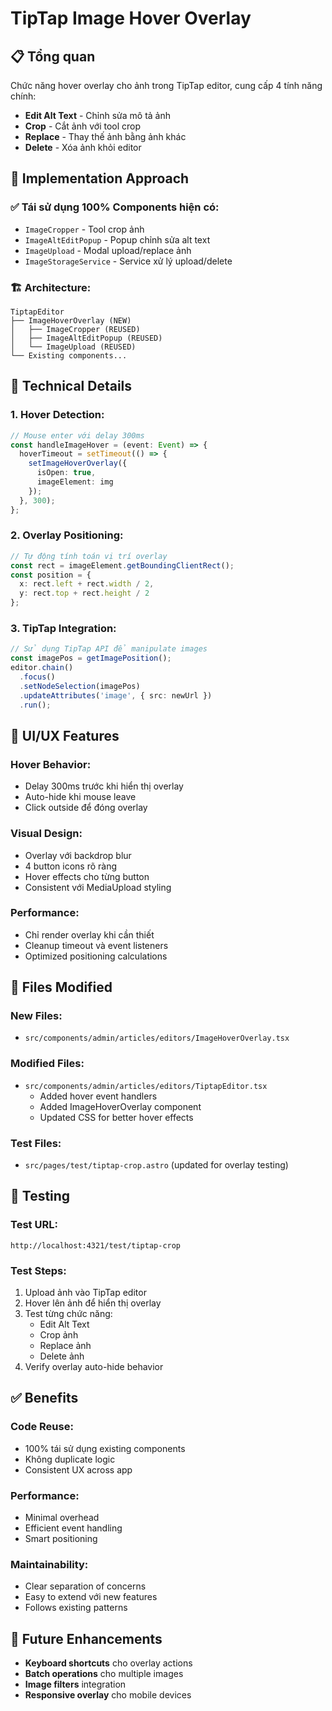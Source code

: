 # TipTap Image Hover Overlay

## 📋 Tổng quan

Chức năng hover overlay cho ảnh trong TipTap editor, cung cấp 4 tính năng chính:
- **Edit Alt Text** - Chỉnh sửa mô tả ảnh
- **Crop** - Cắt ảnh với tool crop
- **Replace** - Thay thế ảnh bằng ảnh khác  
- **Delete** - Xóa ảnh khỏi editor

## 🎯 Implementation Approach

### ✅ **Tái sử dụng 100% Components hiện có:**
- `ImageCropper` - Tool crop ảnh
- `ImageAltEditPopup` - Popup chỉnh sửa alt text
- `ImageUpload` - Modal upload/replace ảnh
- `ImageStorageService` - Service xử lý upload/delete

### 🏗️ **Architecture:**

```
TiptapEditor
├── ImageHoverOverlay (NEW)
│   ├── ImageCropper (REUSED)
│   ├── ImageAltEditPopup (REUSED)
│   └── ImageUpload (REUSED)
└── Existing components...
```

## 🔧 **Technical Details**

### **1. Hover Detection:**
```typescript
// Mouse enter với delay 300ms
const handleImageHover = (event: Event) => {
  hoverTimeout = setTimeout(() => {
    setImageHoverOverlay({
      isOpen: true,
      imageElement: img
    });
  }, 300);
};
```

### **2. Overlay Positioning:**
```typescript
// Tự động tính toán vị trí overlay
const rect = imageElement.getBoundingClientRect();
const position = {
  x: rect.left + rect.width / 2,
  y: rect.top + rect.height / 2
};
```

### **3. TipTap Integration:**
```typescript
// Sử dụng TipTap API để manipulate images
const imagePos = getImagePosition();
editor.chain()
  .focus()
  .setNodeSelection(imagePos)
  .updateAttributes('image', { src: newUrl })
  .run();
```

## 🎨 **UI/UX Features**

### **Hover Behavior:**
- Delay 300ms trước khi hiển thị overlay
- Auto-hide khi mouse leave
- Click outside để đóng overlay

### **Visual Design:**
- Overlay với backdrop blur
- 4 button icons rõ ràng
- Hover effects cho từng button
- Consistent với MediaUpload styling

### **Performance:**
- Chỉ render overlay khi cần thiết
- Cleanup timeout và event listeners
- Optimized positioning calculations

## 📁 **Files Modified**

### **New Files:**
- `src/components/admin/articles/editors/ImageHoverOverlay.tsx`

### **Modified Files:**
- `src/components/admin/articles/editors/TiptapEditor.tsx`
  - Added hover event handlers
  - Added ImageHoverOverlay component
  - Updated CSS for better hover effects

### **Test Files:**
- `src/pages/test/tiptap-crop.astro` (updated for overlay testing)

## 🧪 **Testing**

### **Test URL:**
```
http://localhost:4321/test/tiptap-crop
```

### **Test Steps:**
1. Upload ảnh vào TipTap editor
2. Hover lên ảnh để hiển thị overlay
3. Test từng chức năng:
   - Edit Alt Text
   - Crop ảnh
   - Replace ảnh
   - Delete ảnh
4. Verify overlay auto-hide behavior

## ✅ **Benefits**

### **Code Reuse:**
- 100% tái sử dụng existing components
- Không duplicate logic
- Consistent UX across app

### **Performance:**
- Minimal overhead
- Efficient event handling
- Smart positioning

### **Maintainability:**
- Clear separation of concerns
- Easy to extend với new features
- Follows existing patterns

## 🔮 **Future Enhancements**

- **Keyboard shortcuts** cho overlay actions
- **Batch operations** cho multiple images
- **Image filters** integration
- **Responsive overlay** cho mobile devices
